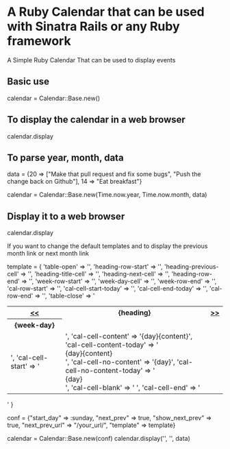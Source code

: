 A Ruby Calendar that can be used with Sinatra Rails or any Ruby framework 
===============

A Simple Ruby Calendar That can be used to display events

## Basic use

calendar = Calendar::Base.new()
## To display the calendar in a web browser
calendar.display

## To parse year, month, data 

data = {20 => ["Make that pull request and fix some bugs", "Push the change back on Github"], 14 => "Eat breakfast"}

calendar = Calendar::Base.new(Time.now.year, Time.now.month, data)

## Display it to a web browser 
calendar.display

If you want to change the default templates and to display the previous month link or next month link

template = {
  			'table-open' => '<table class="calendar">',
				'heading-row-start' => '<tr>',
				'heading-previous-cell' => '<th><a href="{previous-url}">&lt;&lt;</a></th>',
				'heading-title-cell' => '<th colspan="{colspan}">{heading}</th>',
				'heading-next-cell'  => '<th><a href="{next-url}">&gt;&gt;</a></th>',
				'heading-row-end'	 => '</tr>',
				'week-row-start'	 => '<tr>',
				'week-day-cell'		 => '<th class="day-header">{week-day}</th>',
				'week-row-end'		 => '</tr>',
				'cal-row-start'		 => '<tr>',
				'cal-cell-start-today' => '<td>',
				'cal-cell-start'	=> '<td>',
				'cal-cell-content'	 => '<span class="day-listing">{day}</span>{content}',
				'cal-cell-content-today' => '<div class="today"><span class="day-listing">{day}</span>{content}</div>',
				'cal-cell-no-content' => '<span class="day-listing">{day}</span>',
				'cal-cell-no-content-today' => '<div class="today"><span class="day-listing">{day}</span></div>',
				'cal-cell-blank' => '&nbsp;',
				'cal-cell-end' => '</td>',
				'cal-cell-end-today' => '</td>',
				'cal-row-end' => '</tr>',
				'table-close' => '</table>' 
			}
      
conf = {"start_day" => :sunday, "next_prev" => true, "show_next_prev" => true, "next_prev_url" => "/your_url/", "template" => template}

calendar = Calendar::Base.new(conf)
calendar.display('', '', data)